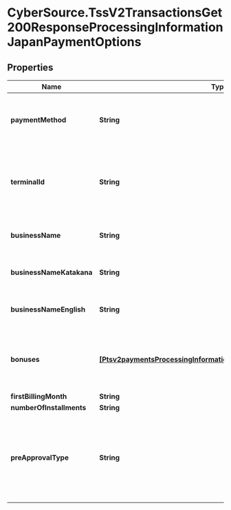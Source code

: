 # CyberSource.TssV2TransactionsGet200ResponseProcessingInformationJapanPaymentOptions

## Properties
Name | Type | Description | Notes
------------ | ------------- | ------------- | -------------
**paymentMethod** | **String** | This value is a 2-digit code indicating the payment method. Use Payment Method Code value that applies to the tranasction. - 10 (One-time payment) - 21, 22, 23, 24  (Bonus(one-time)payment) - 61 (Installment payment) - 31, 32, 33, 34  (Integrated (Bonus + Installment)payment) - 80 (Revolving payment)  | [optional] 
**terminalId** | **String** | Unique Japan Credit Card Association (JCCA) terminal identifier.  The difference between this field and the `pointOfSaleInformation.terminalID` field is that you can define `pointOfSaleInformation.terminalID`, but `processingInformation.japanPaymentOptions.terminalId` is defined by the JCCA and is used only in Japan.  This field is supported only on CyberSource through VisaNet and JCN Gateway.  Optional field.  | [optional] 
**businessName** | **String** | Business name in Japanese characters. This field is supported only on JCN Gateway and for the Sumitomo Mitsui Card Co. acquirer on CyberSource through VisaNet.  | [optional] 
**businessNameKatakana** | **String** | Business name in Katakana characters. This field is supported only on JCN Gateway and for the Sumitomo Mitsui Card Co. acquirer on CyberSource through VisaNet.  | [optional] 
**businessNameEnglish** | **String** | Business name in English characters. This field is supported only on JCN Gateway and for the Sumitomo Mitsui Card Co. acquirer on CyberSource through VisaNet.  | [optional] 
**bonuses** | [**[Ptsv2paymentsProcessingInformationJapanPaymentOptionsBonuses]**](Ptsv2paymentsProcessingInformationJapanPaymentOptionsBonuses.md) | An array of objects, each of which contains a bonus month and bonus amount.  Length of bonuses array is equal to the number of bonuses.  Max length = 6.  In case of bonus month and amount not specified, null objects to be returned in the array. Example: bonuses : [ {\"month\": \"1\",\"amount\": \"200\"}, {\"month\": \"3\",\"amount\": \"2500\"}, null]  | [optional] 
**firstBillingMonth** | **String** | Billing month in MM format.  | [optional] 
**numberOfInstallments** | **String** | Number of Installments.  | [optional] 
**preApprovalType** | **String** | This will contain the details of the kind of transaction that has been processe. Used only for Japan. Possible Values: - 0 = Normal (authorization with amount and clearing/settlement; data capture or paper draft) - 1 = Negative card authorization (authorization-only with 0 or 1 amount) - 2 = Reservation of authorization (authorization-only with amount) - 3 = Cancel transaction - 4 = Merchant-initiated reversal/refund transactions - 5 = Cancel reservation of authorization - 6 = Post authorization  | [optional] 


